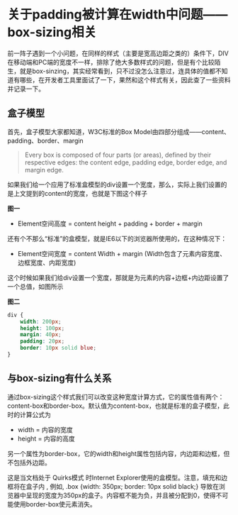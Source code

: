 # 关于padding被计算在width中问题——box-sizing相关

前一阵子遇到一个小问题，在同样的样式（主要是宽高边距之类的）条件下，DIV在移动端和PC端的宽度不一样，排除了绝大多数样式的问题，但是有个比较陌生，就是box-sinzing，其实经常看到，只不过没怎么注意过，连具体的值都不知道有哪些，在开发者工具里面试了一下，果然和这个样式有关，因此查了一些资料并记录一下。

## 盒子模型

首先，盒子模型大家都知道，W3C标准的Box Model由四部分组成——content、padding、border、margin

>Every box is composed of four parts (or areas), defined by their respective edges: the content edge, padding edge, border edge, and margin edge.

如果我们给一个应用了标准盒模型的div设置一个宽度，那么，实际上我们设置的是上文提到的content的宽度，也就是下图这个样子

**图一**

- Element空间高度 = content height + padding + border + margin

还有个不那么“标准”的盒模型，就是IE6以下的浏览器所使用的，在这种情况下：

- Element空间宽度 = content Width + margin (Width包含了元素内容宽度、边框宽度、内距宽度)

这个时候如果我们给div设置一个宽度，那就是为元素的内容+边框+内边距设置了一个总值，如图所示

**图二**

``` CSS
div {
    width: 200px;
    height: 100px;
    margin: 40px;
    padding: 20px;
    border: 10px solid blue;
}
```

## 与box-sizing有什么关系

通过box-sizing这个样式我们可以改变这种宽度计算方式，它的属性值有两个：content-box和border-box。默认值为content-box，也就是标准的盒子模型，此时的计算公式为

+ width = 内容的宽度
+ height = 内容的高度

另一个属性为border-box，它的width和height属性包括内容，内边距和边框，但不包括外边距。

这是当文档处于 Quirks模式 时Internet Explorer使用的盒模型。注意，填充和边框将在盒子内 , 例如, .box {width: 350px; border: 10px solid black;} 导致在浏览器中呈现的宽度为350px的盒子。内容框不能为负，并且被分配到0，使得不可能使用border-box使元素消失。
